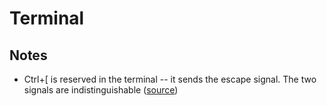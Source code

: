 # Terminal

## Notes

- Ctrl+\[ is reserved in the terminal -- it sends the escape signal. The two signals are indistinguishable \([source](https://github.com/vim/vim/issues/7578#issuecomment-752691353)\)
